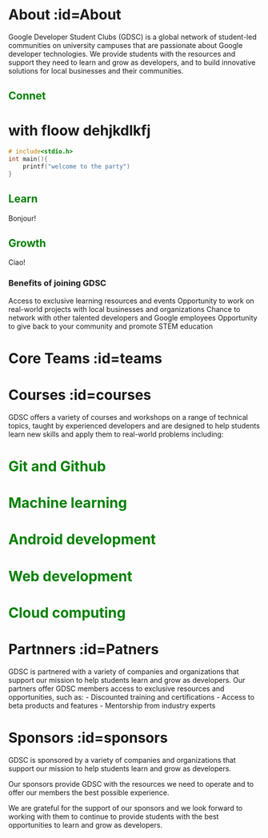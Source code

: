 # About :id=About

Google Developer Student Clubs (GDSC) is a global network of student-led communities on university campuses that are passionate about Google developer technologies. We provide students with the resources and support they need to learn and grow as developers, and to build innovative solutions for local businesses and their communities.

<!-- tabs:start -->

## **<span style="color: green;">Connet</span>**

# with floow dehjkdlkfj
```c
# include<stdio.h>
int main(){
    printf("welcome to the party")
}

```

## **<span style="color: green;">Learn</span>**

Bonjour!

## **<span style="color: green;">Growth</span>**

Ciao!

<!-- tabs:end -->

<h3 stle="text-algin: center">Benefits of joining GDSC</h3>
<p>
Access to exclusive learning resources and events
Opportunity to work on real-world projects with local businesses and organizations
Chance to network with other talented developers and Google employees
Opportunity to give back to your community and promote STEM education
</p>

<!-- TEAMS Section -->
# Core Teams :id=teams


<!-- Course Section -->
# Courses :id=courses
<p>
GDSC offers a variety of courses and workshops on a range of technical topics, taught by experienced developers and are designed to help students learn new skills and apply them to real-world problems including:
</p>

<!-- tabs:start -->

# **<span style="color: green;">Git and Github</span>**

# **<span style="color: green;">Machine learning</span>**

# **<span style="color: green;">Android development</span>**

# **<span style="color: green;">Web development</span>**

# **<span style="color: green;">Cloud computing</span>**


<!-- tabs:end -->


<!-- Partners Section -->
# Partnners :id=Patners

<p>
GDSC is partnered with a variety of companies and organizations that support our mission to help students learn and grow as developers.
Our partners offer GDSC members access to exclusive resources and opportunities, 
such as:
- Discounted training and certifications
- Access to beta products and features
- Mentorship from industry experts
</p>


<!-- Sonsors Section -->
# Sponsors :id=sponsors

<p>
GDSC is sponsored by a variety of companies and organizations that support our mission to help students learn and grow as developers.

Our sponsors provide GDSC with the resources we need to operate and to offer our members the best possible experience.

We are grateful for the support of our sponsors and we look forward to working with them to continue to provide students with the best opportunities to learn and grow as developers.
</p>

